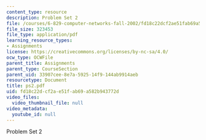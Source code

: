```yaml
---
content_type: resource
description: Problem Set 2
file: /courses/6-829-computer-networks-fall-2002/fd18c22dcf2ae51fab69a582b943772d_ps2.pdf
file_size: 323453
file_type: application/pdf
learning_resource_types:
- Assignments
license: https://creativecommons.org/licenses/by-nc-sa/4.0/
ocw_type: OCWFile
parent_title: Assignments
parent_type: CourseSection
parent_uid: 33907cee-8e7a-5925-14f9-144ab9914aeb
resourcetype: Document
title: ps2.pdf
uid: fd18c22d-cf2a-e51f-ab69-a582b943772d
video_files:
  video_thumbnail_file: null
video_metadata:
  youtube_id: null
---
```

Problem Set 2